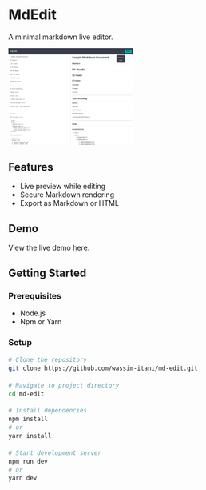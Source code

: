 # MdEdit

A minimal markdown live editor.

<img src="./screenshot.png" width="250"/>

## Features

- Live preview while editing
- Secure Markdown rendering
- Export as Markdown or HTML

## Demo

View the live demo [here](https://md-editt.netlify.app).

## Getting Started

### Prerequisites

- Node.js
- Npm or Yarn

### Setup

```bash
# Clone the repository
git clone https://github.com/wassim-itani/md-edit.git

# Navigate to project directory
cd md-edit

# Install dependencies
npm install
# or
yarn install

# Start development server
npm run dev
# or
yarn dev
```
